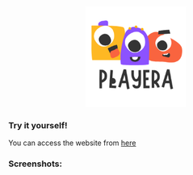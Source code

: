 <p align="center">
    <img src="assets/playera.png" width="200" height="200">
</p>

### Try it yourself!
You can access the website from [here](https://playera.netlify.app/)

### Screenshots: